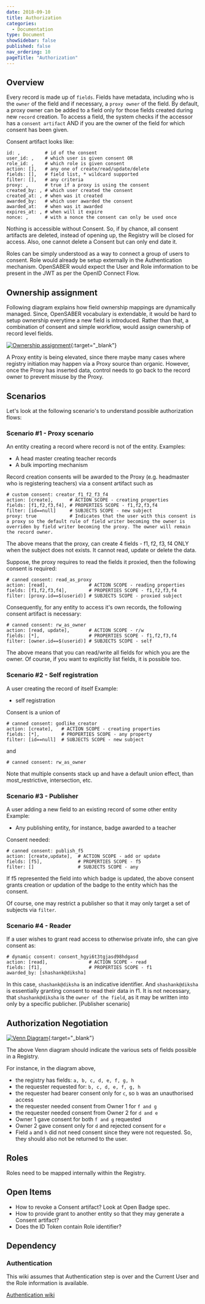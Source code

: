 ```yaml
---
date: 2018-09-10
title: Authorization
categories:
  - Documentation
type: Document
showSidebar: false
published: false
nav_ordering: 10
pageTitle: "Authorization"
---
```


## Overview
Every record is made up of `fields`. Fields have metadata, including who is the `owner` of the field and if necessary, a `proxy owner` of the field. By default, a proxy owner can be added to a field only for those fields created during new `record` creation. To access a field, the system checks if the accessor has a `consent artifact` AND if you are the owner of the field for which consent has been given.

Consent artifact looks like:
```
id: ,         # id of the consent
user_id: ,    # which user is given consent OR
role_id: ,    # which role is given consent
action: [],   # any one of create/read/update/delete      
fields: [],   # field list, * wildcard supported
filter: [],   # any criteria     
proxy: ,      # true if a proxy is using the consent 
created_by: , # which user created the consent
created_at: , # when was it created
awarded_by:   # which user awarded the consent    
awarded_at:   # when was it awarded
expires_at: , # when will it expire
nonce: ,      # with a nonce the consent can only be used once
```

Nothing is accessible without Consent. So, if by chance, all consent artifacts are deleted, instead of opening up, the Registry will be closed for access. Also, one cannot delete a Consent but can only end date it.

Roles can be simply understood as a way to connect a group of users to consent. Role would already be setup externally in the Authentication mechanism. OpenSABER would expect the User and Role imformation to be present in the JWT as per the OpenID Connect Flow.

## Ownership assignment
Following diagram explains how field ownership mappings are dynamically managed. Since, OpenSABER vocabulary is extendable, it would be hard to setup ownership everytime a new field is introduced. Rather than that, a combination of consent and simple workflow, would assign ownership of record level fields.

[![Ownership assignment](/images/ownership-assignment.png)](/images/ownership-assignment.png){:target="_blank"}


A Proxy entity is being elevated, since there maybe many cases where registry initiation may happen via a Proxy source than organic. However, once the Proxy has inserted data, control needs to go back to the record owner to prevent misuse by the Proxy.

## Scenarios
Let's look at the following scenario's to understand possible authorization flows:

### Scenario #1 - Proxy scenario
An entity creating a record where record is not of the entity. Examples:
- A head master creating teacher records
- A bulk importing mechanism 

Record creation consents will be awarded to the Proxy (e.g. headmaster who is registering teachers) via a consent artifact such as
```
# custom consent: creator_f1_f2_f3_f4
action: [create],      # ACTION SCOPE - creating properties
fields: [f1,f2,f3,f4], # PROPERTIES SCOPE - f1,f2,f3,f4
filter: [id==null]     # SUBJECTS SCOPE - new subject
proxy: true            # Indicates that the user with this consent is a proxy so the default rule of field writer becoming the owner is overriden by field writer becoming the proxy. The owner will remain the record owner.
```
The above means that the proxy, can create 4 fields - f1, f2, f3, f4 ONLY when the subject does not exists. It cannot read, update or delete the data.

Suppose, the proxy requires to read the fields it proxied, then the following consent is required:
```
# canned consent: read_as_proxy
action: [read],               # ACTION SCOPE - reading properties
fields: [f1,f2,f3,f4],        # PROPERTIES SCOPE - f1,f2,f3,f4
filter: [proxy.id==$(userid)] # SUBJECTS SCOPE - proxied subject
```
Consequently, for any entity to access it's own records, the following consent artifact is necessary:
```
# canned consent: rw_as_owner
action: [read, update],       # ACTION SCOPE - r/w
fields: [*],                  # PROPERTIES SCOPE - f1,f2,f3,f4
filter: [owner.id==$(userid)] # SUBJECTS SCOPE - self
```
The above means that you can read/write all fields for which you are the owner. Of course, if you want to explicitly list fields, it is possible too.

### Scenario #2 - Self registration
A user creating the record of itself
Example:
- self registration

Consent is a union of
```
# canned consent: godlike_creator
action: [create],   # ACTION SCOPE - creating properties
fields: [*],        # PROPERTIES SCOPE - any property
filter: [id==null]  # SUBJECTS SCOPE - new subject
```
and
```
# canned consent: rw_as_owner
```
Note that multiple consents stack up and have a default union effect, than most_restrictive, intersection, etc.

### Scenario #3 - Publisher
A user adding a new field to an existing record of some other entity
Example:
- Any publishing entity, for instance, badge awarded to a teacher

Consent needed:
```
# canned consent: publish_f5
action: [create,update],  # ACTION SCOPE - add or update
fields: [f5],             # PROPERTIES SCOPE - f5
filter: []                # SUBJECTS SCOPE - any
```
If f5 represented the field into which badge is updated, the above consent grants creation or updation of the badge to the entity which has the consent.

Of course, one may restrict a publisher so that it may only target a set of subjects via `filter`.

### Scenario #4 - Reader
If a user wishes to grant read access to otherwise private info, she can give consent as:
```
# dynamic consent: consent_hgyi6t3tgjasd98hdgasd
action: [read],               # ACTION SCOPE - read
fields: [f1],                 # PROPERTIES SCOPE - f1
awarded_by: [shashank@diksha]
```
In this case, `shashank@diksha` is an indicative identifier. And `shashank@diksha` is essentially granting consent to read their data in f1. It is not necessary, that `shashank@diksha` is the `owner of the field`, as it may be written into only by a specific publicher. [Publisher scenario]

## Authorization Negotiation

[![Venn Diagram](/images/venn-diagram-consent.png)](/images/venn-diagram-consent.png){:target="_blank"}

The above Venn diagram should indicate the various sets of fields possible in a Registry.

For instance, in the diagram above, 
- the registry has fields: `a, b, c, d, e, f, g, h`
- the requester requested for: `b, c, d, e, f, g, h`
- the requester had bearer consent only for `c`, so `b` was an unauthorised access
- the requester needed consent from Owner 1 for `f and g`
- the requester needed consent from Owner 2 for `d and e`
- Owner 1 gave consent for both `f and g` requested
- Owner 2 gave consent only for `d` and rejected consent for `e`
- Field `a` and `h` did not need consent since they were not requested. So, they should also not be returned to the user.

## Roles
Roles need to be mapped internally within the Registry.

## Open Items
- How to revoke a Consent artifact? Look at Open Badge spec.
- How to provide grant to another entity so that they may generate a Consent artifact?
- Does the ID Token contain Role identifier?

## Dependency

### Authentication
This wiki assumes that Authentication step is over and the Current User and the Role information is available.

[Authentication wiki](/authentication.html)
